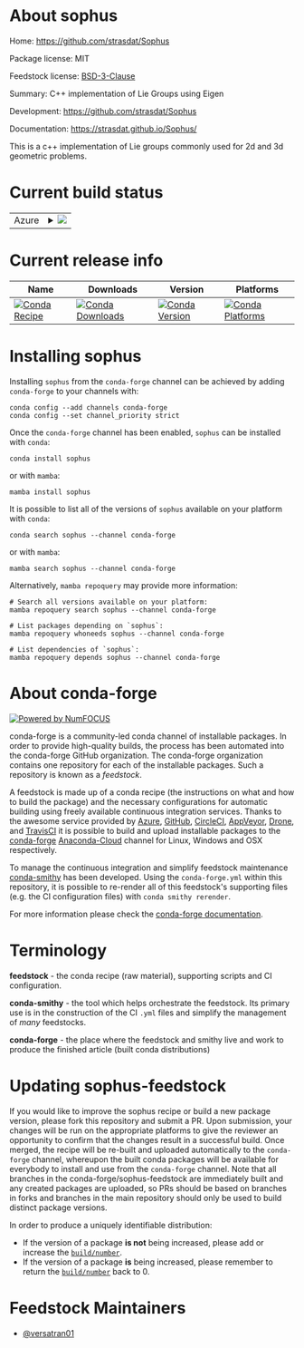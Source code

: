 About sophus
============

Home: https://github.com/strasdat/Sophus

Package license: MIT

Feedstock license: [BSD-3-Clause](https://github.com/conda-forge/sophus-feedstock/blob/main/LICENSE.txt)

Summary: C++ implementation of Lie Groups using Eigen

Development: https://github.com/strasdat/Sophus

Documentation: https://strasdat.github.io/Sophus/

This is a c++ implementation of Lie groups commonly used for 2d and 3d
geometric problems.


Current build status
====================


<table>
    
  <tr>
    <td>Azure</td>
    <td>
      <details>
        <summary>
          <a href="https://dev.azure.com/conda-forge/feedstock-builds/_build/latest?definitionId=17595&branchName=main">
            <img src="https://dev.azure.com/conda-forge/feedstock-builds/_apis/build/status/sophus-feedstock?branchName=main">
          </a>
        </summary>
        <table>
          <thead><tr><th>Variant</th><th>Status</th></tr></thead>
          <tbody><tr>
              <td>linux_64</td>
              <td>
                <a href="https://dev.azure.com/conda-forge/feedstock-builds/_build/latest?definitionId=17595&branchName=main">
                  <img src="https://dev.azure.com/conda-forge/feedstock-builds/_apis/build/status/sophus-feedstock?branchName=main&jobName=linux&configuration=linux_64_" alt="variant">
                </a>
              </td>
            </tr><tr>
              <td>osx_64</td>
              <td>
                <a href="https://dev.azure.com/conda-forge/feedstock-builds/_build/latest?definitionId=17595&branchName=main">
                  <img src="https://dev.azure.com/conda-forge/feedstock-builds/_apis/build/status/sophus-feedstock?branchName=main&jobName=osx&configuration=osx_64_" alt="variant">
                </a>
              </td>
            </tr>
          </tbody>
        </table>
      </details>
    </td>
  </tr>
</table>

Current release info
====================

| Name | Downloads | Version | Platforms |
| --- | --- | --- | --- |
| [![Conda Recipe](https://img.shields.io/badge/recipe-sophus-green.svg)](https://anaconda.org/conda-forge/sophus) | [![Conda Downloads](https://img.shields.io/conda/dn/conda-forge/sophus.svg)](https://anaconda.org/conda-forge/sophus) | [![Conda Version](https://img.shields.io/conda/vn/conda-forge/sophus.svg)](https://anaconda.org/conda-forge/sophus) | [![Conda Platforms](https://img.shields.io/conda/pn/conda-forge/sophus.svg)](https://anaconda.org/conda-forge/sophus) |

Installing sophus
=================

Installing `sophus` from the `conda-forge` channel can be achieved by adding `conda-forge` to your channels with:

```
conda config --add channels conda-forge
conda config --set channel_priority strict
```

Once the `conda-forge` channel has been enabled, `sophus` can be installed with `conda`:

```
conda install sophus
```

or with `mamba`:

```
mamba install sophus
```

It is possible to list all of the versions of `sophus` available on your platform with `conda`:

```
conda search sophus --channel conda-forge
```

or with `mamba`:

```
mamba search sophus --channel conda-forge
```

Alternatively, `mamba repoquery` may provide more information:

```
# Search all versions available on your platform:
mamba repoquery search sophus --channel conda-forge

# List packages depending on `sophus`:
mamba repoquery whoneeds sophus --channel conda-forge

# List dependencies of `sophus`:
mamba repoquery depends sophus --channel conda-forge
```


About conda-forge
=================

[![Powered by
NumFOCUS](https://img.shields.io/badge/powered%20by-NumFOCUS-orange.svg?style=flat&colorA=E1523D&colorB=007D8A)](https://numfocus.org)

conda-forge is a community-led conda channel of installable packages.
In order to provide high-quality builds, the process has been automated into the
conda-forge GitHub organization. The conda-forge organization contains one repository
for each of the installable packages. Such a repository is known as a *feedstock*.

A feedstock is made up of a conda recipe (the instructions on what and how to build
the package) and the necessary configurations for automatic building using freely
available continuous integration services. Thanks to the awesome service provided by
[Azure](https://azure.microsoft.com/en-us/services/devops/), [GitHub](https://github.com/),
[CircleCI](https://circleci.com/), [AppVeyor](https://www.appveyor.com/),
[Drone](https://cloud.drone.io/welcome), and [TravisCI](https://travis-ci.com/)
it is possible to build and upload installable packages to the
[conda-forge](https://anaconda.org/conda-forge) [Anaconda-Cloud](https://anaconda.org/)
channel for Linux, Windows and OSX respectively.

To manage the continuous integration and simplify feedstock maintenance
[conda-smithy](https://github.com/conda-forge/conda-smithy) has been developed.
Using the ``conda-forge.yml`` within this repository, it is possible to re-render all of
this feedstock's supporting files (e.g. the CI configuration files) with ``conda smithy rerender``.

For more information please check the [conda-forge documentation](https://conda-forge.org/docs/).

Terminology
===========

**feedstock** - the conda recipe (raw material), supporting scripts and CI configuration.

**conda-smithy** - the tool which helps orchestrate the feedstock.
                   Its primary use is in the construction of the CI ``.yml`` files
                   and simplify the management of *many* feedstocks.

**conda-forge** - the place where the feedstock and smithy live and work to
                  produce the finished article (built conda distributions)


Updating sophus-feedstock
=========================

If you would like to improve the sophus recipe or build a new
package version, please fork this repository and submit a PR. Upon submission,
your changes will be run on the appropriate platforms to give the reviewer an
opportunity to confirm that the changes result in a successful build. Once
merged, the recipe will be re-built and uploaded automatically to the
`conda-forge` channel, whereupon the built conda packages will be available for
everybody to install and use from the `conda-forge` channel.
Note that all branches in the conda-forge/sophus-feedstock are
immediately built and any created packages are uploaded, so PRs should be based
on branches in forks and branches in the main repository should only be used to
build distinct package versions.

In order to produce a uniquely identifiable distribution:
 * If the version of a package **is not** being increased, please add or increase
   the [``build/number``](https://docs.conda.io/projects/conda-build/en/latest/resources/define-metadata.html#build-number-and-string).
 * If the version of a package **is** being increased, please remember to return
   the [``build/number``](https://docs.conda.io/projects/conda-build/en/latest/resources/define-metadata.html#build-number-and-string)
   back to 0.

Feedstock Maintainers
=====================

* [@versatran01](https://github.com/versatran01/)

